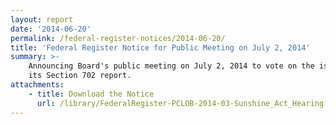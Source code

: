 ```yaml
---
layout: report
date: '2014-06-20'
permalink: /federal-register-notices/2014-06-20/
title: 'Federal Register Notice for Public Meeting on July 2, 2014'
summary: >-
    Announcing Board's public meeting on July 2, 2014 to vote on the issuance of
    its Section 702 report.
attachments:
    - title: Download the Notice
      url: /library/FederalRegister-PCLOB-2014-03-Sunshine_Act_Hearing.pdf
---
```


